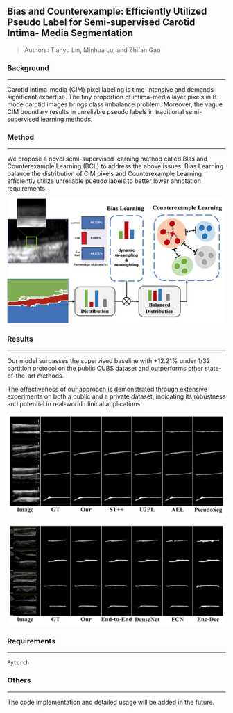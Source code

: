## Bias and Counterexample: Efficiently Utilized Pseudo Label for Semi-supervised Carotid Intima- Media Segmentation

> Authors:  Tianyu Lin, Minhua Lu, and Zhifan Gao



### Background

---

Carotid intima-media (CIM) pixel labeling is time-intensive and demands significant expertise. The tiny proportion of intima-media layer pixels in B-mode carotid images brings class imbalance problem. Moreover, the vague CIM boundary results in unreliable pseudo labels in traditional semi-supervised learning methods.



### Method

---

We propose a novel semi-supervised learning method called Bias and Counterexample Learning (BCL) to address the above issues. Bias Learning balance the distribution of CIM pixels and Counterexample Learning efficiently utilize unreliable pueudo labels to better lower annotation requirements.

![method](method.png)





### Results

---

Our model surpasses the supervised baseline with +12.21% under 1/32 partition protocol on the public CUBS dataset and outperforms other state-of-the-art methods. 

The effectiveness of our approach is demonstrated through extensive experiments on both a public and a private dataset, indicating its robustness and potential in real-world clinical applications.

![private-semi](private-semi.png)

![public-sup](public-sup.png)



### Requirements

---


```
Pytorch
```



### Others

---

The code implementation and detailed usage will be added in the future.